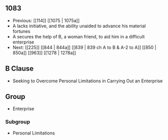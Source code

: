 ## 1083
- Previous: [[114]] [[1075 | 1075a]] 
- A lacks initiative, and the ability unaided to advance his material fortunes
- A secures the help of B, a woman friend, to aid him in a difficult enterprise
- Next: [[225]] [[844 | 844a]] [[839 | 839 ch A to B &amp; A-2 to A]] [[850 | 850a]] [[963]] [[1278 | 1278a]] 

## B Clause
- Seeking to Overcome Personal Limitations in Carrying Out an Enterprise

## Group
- Enterprise

### Subgroup
- Personal Limitations

